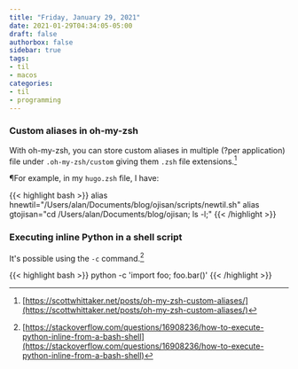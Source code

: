 ```yaml
---
title: "Friday, January 29, 2021"
date: 2021-01-29T04:34:05-05:00
draft: false
authorbox: false
sidebar: true
tags:
- til
- macos
categories:
- til
- programming
---
```


### Custom aliases in oh-my-zsh

With oh-my-zsh, you can store custom aliases in multiple (?per application) file under `.oh-my-zsh/custom` giving them `.zsh` file extensions.[^1]

¶For example, in my `hugo.zsh` file, I have:

{{< highlight bash >}}
alias hnewtil="/Users/alan/Documents/blog/ojisan/scripts/newtil.sh"
alias gtojisan="cd /Users/alan/Documents/blog/ojisan; ls -l;"
{{< /highlight >}}

### Executing inline Python in a shell script

It's possible using the `-c` command.[^2]

{{< highlight bash >}}
python -c 'import foo; foo.bar()'
{{< /highlight >}}


[^1]: [https://scottwhittaker.net/posts/oh-my-zsh-custom-aliases/](https://scottwhittaker.net/posts/oh-my-zsh-custom-aliases/)
[^2]: [https://stackoverflow.com/questions/16908236/how-to-execute-python-inline-from-a-bash-shell](https://stackoverflow.com/questions/16908236/how-to-execute-python-inline-from-a-bash-shell)